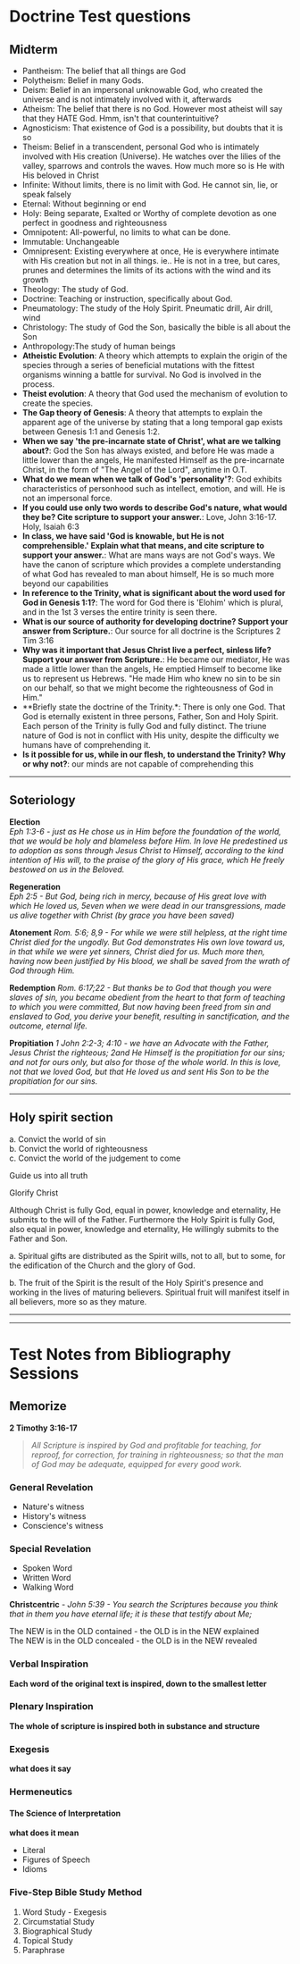 # Doctrine Test questions
## Midterm

- Pantheism: The belief that all things are God
- Polytheism: Belief in many Gods.
- Deism: Belief in an impersonal unknowable God, who created the universe and is not intimately involved with it, afterwards
- Atheism: The belief that there is no God.  However most atheist will say that they HATE God.  Hmm, isn't that counterintuitive?
- Agnosticism: That existence of God is a possibility, but doubts that it is so
- Theism: Belief in a transcendent, personal God who is intimately involved with His creation (Universe). He watches over the lilies of the valley, sparrows and controls the waves.  How much more so is He with His beloved in Christ
- Infinite: Without limits, there is no limit with God.  He cannot sin, lie, or speak falsely
- Eternal: Without beginning or end
- Holy: Being separate, Exalted or Worthy of complete devotion as one perfect in goodness and righteousness
- Omnipotent: All-powerful, no limits to what can be done.
- Immutable: Unchangeable
- Omnipresent: Existing everywhere at once, He is everywhere intimate with His creation but not in all things. ie.. He is not in a tree, but cares, prunes and determines the limits of its actions with the wind and its growth
- Theology: The study of God.
- Doctrine: Teaching or instruction, specifically about God.
- Pneumatology: The study of the Holy Spirit. Pneumatic drill, Air drill, wind
- Christology: The study of God the Son, basically the bible is all about the Son
- Anthropology:The study of human beings
- **Atheistic Evolution**: A theory which attempts to explain the origin of the species through a series of beneficial mutations with the fittest organisms winning a battle for survival. No God is involved in the process.
- **Theist evolution**: A theory that God used the mechanism of evolution to create the species.
- **The Gap theory of Genesis**: A theory that attempts to explain the apparent age of the universe by stating that a long temporal gap exists between Genesis 1:1 and Genesis 1:2.
- **When we say 'the pre-incarnate state of Christ', what are we talking about?**: God the Son has always existed, and before He was made a little lower than the angels, He manifested Himself as the pre-incarnate Christ, in the form of "The Angel of the Lord", anytime in O.T.
- **What do we mean when we talk of God's 'personality'?**: God exhibits characteristics of personhood such as intellect, emotion, and will. He is not an impersonal force.
- **If you could use only two words to describe God's nature, what would they be? Cite scripture to support your answer.**: Love, John 3:16-17. Holy, Isaiah 6:3
- **In class, we have said 'God is knowable, but He is not comprehensible.' Explain what that means, and cite scripture to support your answer.**: What are mans ways are not God's ways.  We have the canon of scripture which provides a complete understanding of what God has revealed to man about himself, He is so much more beyond our capabilities
- **In reference to the Trinity, what is significant about the word used for God in Genesis 1:1?**: The word for God there is 'Elohim' which is plural, and in the 1st 3 verses the entire trinity is seen there.
- **What is our source of authority for developing doctrine? Support your answer from Scripture.**: Our source for all doctrine is the Scriptures 2 Tim 3:16
- **Why was it important that Jesus Christ live a perfect, sinless life? Support your answer from Scripture.**: He became our mediator, He was made a little lower than the angels, He emptied Himself to become like us to represent us Hebrews. "He made Him who knew no sin to be sin on our behalf, so that we might become the righteousness of God in Him."
- **Briefly state the doctrine of the Trinity.*: There is only one God. That God is eternally existent in three persons, Father, Son and Holy Spirit. Each person of the Trinity is fully God and fully distinct. The triune nature of God is not in conflict with His unity, despite the difficulty we humans have of comprehending it.
- **Is it possible for us, while in our flesh, to understand the Trinity? Why or why not?**: our minds are not capable of comprehending this

---

## Soteriology
**Election**  
*Eph 1:3-6 - just as He chose us in Him before the foundation of the world, that we would be holy and blameless before Him. In love He predestined us to adoption as sons through Jesus Christ to Himself, according to the kind intention of His will, to the praise of the glory of His grace, which He freely bestowed on us in the Beloved.*

**Regeneration**  
*Eph 2:5 - But God, being rich in mercy, because of His great love with which He loved us, 5even when we were dead in our transgressions, made us alive together with Christ (by grace you have been saved)*

**Atonement**
*Rom. 5:6; 8,9 - For while we were still helpless, at the right time Christ died for the ungodly. But God demonstrates His own love toward us, in that while we were yet sinners, Christ died for us. Much more then, having now been justified by His blood, we shall be saved from the wrath of God through Him.*

**Redemption**
*Rom. 6:17;22 - But thanks be to God that though you were slaves of sin, you became obedient from the heart to that form of teaching to which you were committed, But now having been freed from sin and enslaved to God, you derive your benefit, resulting in sanctification, and the outcome, eternal life.*

**Propitiation**
*1 John 2:2-3; 4:10 - we have an Advocate with the Father, Jesus Christ the righteous; 2and He Himself is the propitiation for our sins; and not for ours only, but also for those of the whole world. In this is love, not that we loved God, but that He loved us and sent His Son to be the propitiation for our sins.*



--- 

## Holy spirit section  

a. Convict the world of sin  
b. Convict the world of righteousness  
c. Convict the world of the judgement to come  

Guide us into all truth

Glorify Christ

Although Christ is fully God, equal in power, knowledge and eternality, He submits to the will of the Father. Furthermore the Holy Spirit is fully God, also equal in power, knowledge and eternality, He willingly submits to the Father and Son.

a. Spiritual gifts are distributed as the Spirit wills, not to all, but to some, for the edification of the Church and the glory of God.

b. The fruit of the Spirit is the result of the Holy Spirit's presence and working in the lives of maturing believers. Spiritual fruit will manifest itself in all believers, more so as they mature.

---


---


# Test Notes from Bibliography Sessions
## Memorize
**2 Timothy 3:16-17**
> *All Scripture is inspired by God and profitable for teaching, for reproof, for correction, for training in righteousness;*
> *so that the man of God may be adequate, equipped for every good work.*

### General Revelation
- Nature's witness
- History's witness
- Conscience's witness

### Special Revelation
- Spoken Word
- Written Word
- Walking Word

**Christcentric** - 
*John 5:39 - You search the Scriptures because you think that in them you have eternal life; it is these that testify about Me;*

The NEW is in the OLD contained - the OLD is in the NEW explained  
The NEW is in the OLD concealed - the OLD is in the NEW revealed  


### Verbal Inspiration
**Each word of the original text is inspired, down to the smallest letter**

### Plenary Inspiration
**The whole of scripture is inspired both in substance and structure**

### Exegesis 
**what does it say**

### Hermeneutics 
#### The Science of Interpretation
**what does it mean**
- Literal
- Figures of Speech
- Idioms

### Five-Step Bible Study Method
1. Word Study - Exegesis
2. Circumstatial Study
3. Biographical Study
4. Topical Study
5. Paraphrase



